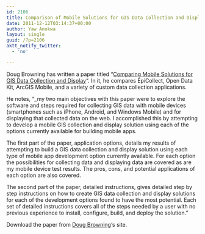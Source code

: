 ```yaml
---
id: 2106
title: Comparison of Mobile Solutions for GIS Data Collection and Display
date: 2011-12-12T03:14:37+00:00
author: Yaw Anokwa
layout: single
guid: /?p=2106
aktt_notify_twitter:
  - 'no'

---
```

Doug Browning has written a paper titled “[Comparing Mobile Solutions for GIS Data Collection and Display](https://sites.google.com/site/dougbrowningportfolio/Resources/mobile-gis)“. In it, he compares EpiCollect, Open Data Kit, ArcGIS Mobile, and a variety of custom data collection applications. 

He notes, “_my two main objectives with this paper were to explore the software and steps required for collecting GIS data with mobile devices (smartphones such as iPhone, Android, and Windows Mobile) and for displaying that collected data on the web. I accomplished this by attempting to develop a mobile GIS collection and display solution using each of the options currently available for building mobile apps.</p> 

The first part of the paper, application options, details my results of attempting to build a GIS data collection and display solution using each type of mobile app development option currently available. For each option the possibilities for collecting data and displaying data are covered as are my mobile device test results. The pros, cons, and potential applications of each option are also covered.

The second part of the paper, detailed instructions, gives detailed step by step instructions on how to create GIS data collection and display solutions for each of the development options found to have the most potential. Each set of detailed instructions covers all of the steps needed by a user with no previous experience to install, configure, build, and deploy the solution.</em>”

Download the paper from [Doug Browning](https://sites.google.com/site/dougbrowningportfolio/Resources/mobile-gis)&#8216;s site.
